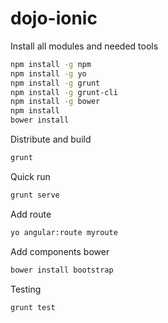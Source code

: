 # dojo-ionic

Install all modules and needed tools

```bash
npm install -g npm
npm install -g yo
npm install -g grunt
npm install -g grunt-cli
npm install -g bower
npm install
bower install
```


Distribute and build
```bash
grunt
```


Quick run
```bash
grunt serve
```


Add route
```bash
yo angular:route myroute
```


Add components bower
```bash
bower install bootstrap
```


Testing
```bash
grunt test
```
